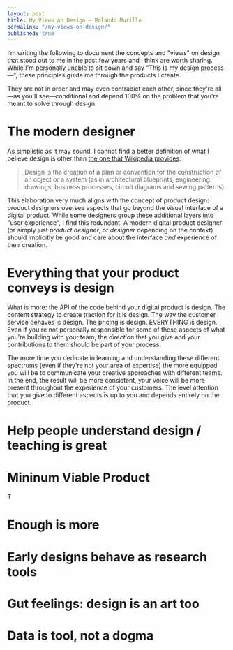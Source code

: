 ```yaml
---
layout: post
title: My Views on Design — Rolando Murillo
permalink: "/my-views-on-design/"
published: true
---
```


I’m writing the following to document the concepts and "views" on design that stood out to me in the past few years and I think are worth sharing. While I'm personally unable to sit down and say "This is my design process—", these principles guide me through the products I create.

They are not in order and may even contradict each other, since they're all—as you'll see—conditional and depend 100% on the problem that you're meant to solve through design.

# The modern designer
As simplistic as it may sound, I cannot find a better definition of what I believe design is other than [the one that Wikipedia provides](https://en.wikipedia.org/wiki/Design):

>Design is the creation of a plan or convention for the construction of an object or a system (as in architectural blueprints, engineering drawings, business processes, circuit diagrams and sewing patterns).

This elaboration very much aligns with the concept of product design: product designers oversee aspects that go beyond the visual interface of a digital product. While some designers group these additional layers into "user experience", I find this redundant. A modern digital product designer (or simply just _product designer_, or _designer_ depending on the context) should implicitly be good and care about the interface _and_ experience of their creation.

# Everything that your product conveys is design
What is more: the API of the code behind your digital product is design. The content strategy to create traction for it is design. The way the customer service behaves is design. The pricing is design. EVERYTHING is design. Even if you're not personally responsible for some of these aspects of what you're building with your team, the _direction_ that you give and your contributions to them should be part of your process. 

The more time you dedicate in learning and understanding these different spectrums (even if they're not your area of expertise) the more equipped you will be to communicate your creative approaches with different teams. In the end, the result will be more consistent, your voice will be more present throughout the experience of your customers. The level attention that you give to different aspects is up to you and depends entirely on the product.

# Help people understand design / teaching is great

# Mininum Viable Product
T

# Enough is more

# Early designs behave as research tools

# Gut feelings: design is an art too

# Data is tool, not a dogma
